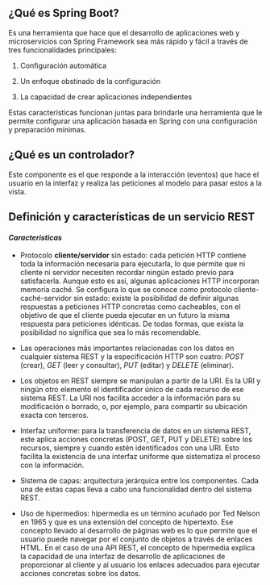 ## ¿Qué es Spring Boot?
Es una herramienta que hace que el desarrollo de aplicaciones web y microservicios con Spring Framework sea más rápido y fácil a través de tres funcionalidades principales:

1. Configuración automática

2. Un enfoque obstinado de la configuración

3. La capacidad de crear aplicaciones independientes

Estas características funcionan juntas para brindarle una herramienta que le permite configurar una aplicación basada en Spring con una configuración y preparación mínimas.


## ¿Qué es un controlador?
Este componente es el que responde a la interacción (eventos) que hace el usuario en la interfaz y realiza las peticiones al modelo para pasar estos a la vista.

## Definición y características de un servicio REST
#### *Caracteristicas*
 - Protocolo **cliente/servidor** sin estado: cada petición HTTP contiene toda la información necesaria para ejecutarla, lo que permite que ni cliente ni servidor necesiten recordar ningún estado previo para satisfacerla. Aunque esto es así, algunas aplicaciones HTTP incorporan memoria caché. Se configura lo que se conoce como protocolo cliente-caché-servidor sin estado: existe la posibilidad de definir algunas respuestas a peticiones HTTP concretas como cacheables, con el objetivo de que el cliente pueda ejecutar en un futuro la misma respuesta para peticiones idénticas. De todas formas, que exista la posibilidad no significa que sea lo más recomendable.

- Las operaciones más importantes relacionadas con los datos en cualquier sistema REST y la especificación HTTP son cuatro: _POST_ (crear), _GET_ (leer y consultar), _PUT_ (editar) y _DELETE_ (eliminar).

- Los objetos en REST siempre se manipulan a partir de la URI. Es la URI y ningún otro elemento el identificador único de cada recurso de ese sistema REST. La URI nos facilita acceder a la información para su modificación o borrado, o, por ejemplo, para compartir su ubicación exacta con terceros.

- Interfaz uniforme: para la transferencia de datos en un sistema REST, este aplica acciones concretas (POST, GET, PUT y DELETE) sobre los recursos, siempre y cuando estén identificados con una URI. Esto facilita la existencia de una interfaz uniforme que sistematiza el proceso con la información.

- Sistema de capas: arquitectura jerárquica entre los componentes. Cada una de estas capas lleva a cabo una funcionalidad dentro del sistema REST.

- Uso de hipermedios: hipermedia es un término acuñado por Ted Nelson en 1965 y que es una extensión del concepto de hipertexto. Ese concepto llevado al desarrollo de páginas web es lo que permite que el usuario puede navegar por el conjunto de objetos a través de enlaces HTML. En el caso de una API REST, el concepto de hipermedia explica la capacidad de una interfaz de desarrollo de aplicaciones de proporcionar al cliente y al usuario los enlaces adecuados para ejecutar acciones concretas sobre los datos.